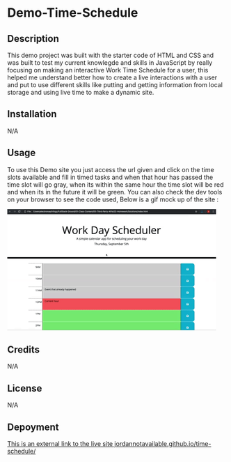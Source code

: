 # Demo-Time-Schedule

## Description

This demo project was built with the starter code of HTML and CSS and was built to test my current knowlegde and skills in JavaScript by really focusing on making an interactive Work Time Schedule for a user, this helped me understand better how to create a live interactions with a user and put to use different skills like putting and getting information from local storage and using live time to make a dynamic site.

## Installation

N/A

## Usage

To use this Demo site you just access the url given and click on the time slots available and fill in timed tasks and when that hour has passed the time slot will go gray, when its within the same hour the time slot will be red and when its in the future it will be green. You can also check the dev tools on your browser to see the code used, 
Below is a gif mock up of the site :

![A mock up gif of the time schedule site.](./Assets/images/05-third-party-apis-homework-demo.gif)

## Credits

N/A

## License

N/A

## Depoyment

[This is an external link to the live site jordannotavailable.github.io/time-schedule/](https://jordannotavailable.github.io/time-schedule/)